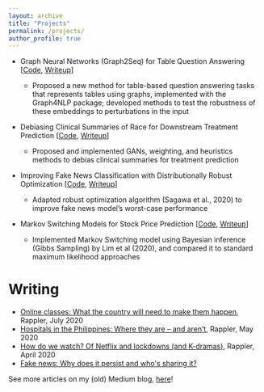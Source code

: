 ```yaml
---
layout: archive
title: "Projects"
permalink: /projects/
author_profile: true
---
```


* Graph Neural Networks (Graph2Seq) for Table Question Answering [<a href="https://github.com/ljyflores/graph4nlp">Code</a>, <a href="https://drive.google.com/file/d/1PjdIz9slb8reKmpFhyyidpHs1zZRxVGH/view?usp=sharing">Writeup</a>]
  * Proposed a new method for table-based question answering tasks that represents tables using graphs, implemented with the Graph4NLP package; developed methods to test the robustness of these embeddings to perturbations in the input

* Debiasing Clinical Summaries of Race for Downstream Treatment Prediction [<a href="https://github.com/ljyflores/debiasing-clinical-summaries">Code</a>, <a href="https://drive.google.com/file/d/1zgGBQSmc1mVJHEZQMTeuETzEEOHrwuQW/view">Writeup</a>]
  * Proposed and implemented GANs, weighting, and heuristics methods to debias clinical summaries for treatment prediction 

* Improving Fake News Classification with Distributionally Robust Optimization [<a href="https://github.com/ljyflores/distributionally-robust-fake-news-classification">Code</a>, <a href="https://drive.google.com/file/d/1oZH67nraRTS5kXUM_nrTc0JiyF4bWEwI/view?usp=sharing">Writeup</a>]
  * Adapted robust optimization algorithm (Sagawa et al., 2020) to improve fake news model’s worst-case performance

* Markov Switching Models for Stock Price Prediction [<a href="https://github.com/ljyflores/bayes-for-markov-switching">Code</a>, <a href="https://drive.google.com/file/d/1nfoNjcJfUpudIiWJt5PEUaczfERx-7gk/view">Writeup</a>]
  * Implemented Markov Switching model using Bayesian inference (Gibbs Sampling) by Lim et al (2020), and compared it to standard maximum likelihood approaches




Writing
======
* <a href="https://www.rappler.com/newsbreak/in-depth/online-classes-what-the-country-will-need-to-make-it-happen/">Online classes: What the country will need to make them happen</a>, Rappler, July 2020
* <a href="https://www.rappler.com/newsbreak/in-depth/261439-locations-mapping-hospitals-healthcare-facilities-philippines/">Hospitals in the Philippines: Where they are – and aren’t</a>, Rappler, May 2020
* <a href="https://www.rappler.com/entertainment/258139-filipino-viewing-habits-netflix-coronavirus-lockdown/">How do we watch? Of Netflix and lockdowns (and K-dramas)</a>, Rappler, April 2020
* <a href="https://thedecisionlab.com/insights/society/fake-news-why-does-it-persist-and-whos-sharing-it">Fake news: Why does it persist and who's sharing it?</a>

See more articles on my (old) Medium blog, <a href="https://medium.com/@lorenzoflores">here</a>!